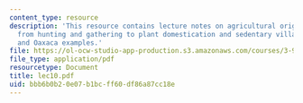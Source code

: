 ```yaml
---
content_type: resource
description: 'This resource contains lecture notes on agricultural origins: the transition
  from hunting and gathering to plant domestication and sedentary village life, Tehuacan
  and Oaxaca examples.'
file: https://ol-ocw-studio-app-production.s3.amazonaws.com/courses/3-986-the-human-past-introduction-to-archaeology-fall-2006/bbb6b0b20e07b1bcff60df86a87cc18e_lec10.pdf
file_type: application/pdf
resourcetype: Document
title: lec10.pdf
uid: bbb6b0b2-0e07-b1bc-ff60-df86a87cc18e
---
```

